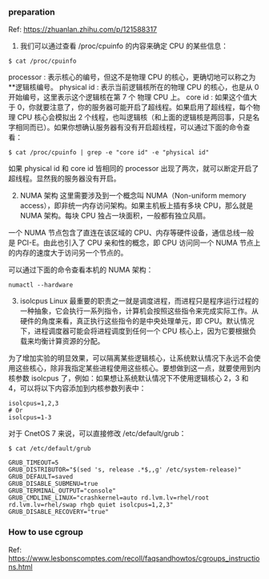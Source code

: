 ### preparation

Ref: https://zhuanlan.zhihu.com/p/121588317

1. 我们可以通过查看 /proc/cpuinfo 的内容来确定 CPU 的某些信息：
```
$ cat /proc/cpuinfo
```
processor : 表示核心的编号，但这不是物理 CPU 的核心，更确切地可以称之为**逻辑核编号。
physical id : 表示当前逻辑核所在的物理 CPU 的核心，也是从 0 开始编号，这里表示这个逻辑核在第 7 个 物理 CPU 上。
core id : 如果这个值大于 0，你就要注意了，你的服务器可能开启了超线程。如果启用了超线程，每个物理 CPU 核心会模拟出 2 个线程，也叫逻辑核（和上面的逻辑核是两回事，只是名字相同而已）。如果你想确认服务器有没有开启超线程，可以通过下面的命令查看：
```
$ cat /proc/cpuinfo | grep -e "core id" -e "physical id"
```
如果 physical id 和 core id 皆相同的 processor 出现了两次，就可以断定开启了超线程。显然我的服务器没有开启。

2. NUMA 架构
这里需要涉及到一个概念叫 NUMA（Non-uniform memory access），即非统一内存访问架构。如果主机板上插有多块 CPU，那么就是 NUMA 架构。每块 CPU 独占一块面积，一般都有独立风扇。

一个 NUMA 节点包含了直连在该区域的 CPU、内存等硬件设备，通信总线一般是 PCI-E。由此也引入了 CPU 亲和性的概念，即 CPU 访问同一个 NUMA 节点上的内存的速度大于访问另一个节点的。

可以通过下面的命令查看本机的 NUMA 架构：
```
numactl --hardware
```
3. isolcpus
Linux 最重要的职责之一就是调度进程，而进程只是程序运行过程的一种抽象，它会执行一系列指令，计算机会按照这些指令来完成实际工作。从硬件的角度来看，真正执行这些指令的是中央处理单元，即 CPU。默认情况下，进程调度器可能会将进程调度到任何一个 CPU 核心上，因为它要根据负载来均衡计算资源的分配。

为了增加实验的明显效果，可以隔离某些逻辑核心，让系统默认情况下永远不会使用这些核心，除非我指定某些进程使用这些核心。要想做到这一点，就要使用到内核参数 isolcpus 了，例如：如果想让系统默认情况下不使用逻辑核心 2，3 和 4，可以将以下内容添加到内核参数列表中：
```
isolcpus=1,2,3
# Or
isolcpus=1-3
```
对于 CnetOS 7 来说，可以直接修改 /etc/default/grub：
```
$ cat /etc/default/grub

GRUB_TIMEOUT=5
GRUB_DISTRIBUTOR="$(sed 's, release .*$,,g' /etc/system-release)"
GRUB_DEFAULT=saved
GRUB_DISABLE_SUBMENU=true
GRUB_TERMINAL_OUTPUT="console"
GRUB_CMDLINE_LINUX="crashkernel=auto rd.lvm.lv=rhel/root rd.lvm.lv=rhel/swap rhgb quiet isolcpus=1,2,3"
GRUB_DISABLE_RECOVERY="true"
```


### How to use cgroup
Ref: https://www.lesbonscomptes.com/recoll/faqsandhowtos/cgroups_instructions.html













